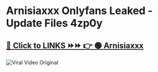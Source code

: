 
 # Arnisiaxxx Onlyfans Leaked - Update Files 4zp0y

## <h2><a href="https://clipsfans.com/Arnisiaxxx&ref=git">🔗 Click to LINKS ⏩⏩ 👉 🟢 Arnisiaxxx </a></h2>

<a href="https://clipsfans.com/Arnisiaxxx&ref=git" rel="nofollow" data-target="animated-image.originalLink"><img src="https://i.ibb.co.com/xMMVF88/686577567.gif" alt="Viral Video Original" style="max-width: 100%; display: inline-block;" data-target="animated-image.originalImage"></a>

